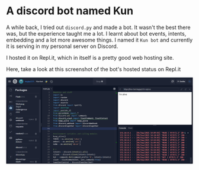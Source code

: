 # A discord bot named Kun
A while back, I tried out `discord.py` and made a bot. It wasn't the best there was, but the experience taught me a lot. I learnt about bot events, intents, embedding and a lot more awesome things. I named it `Kun bot` and currently it is serving in my personal server on Discord. 

I hosted it on Repl.it, which in itself is a pretty good web hosting site. 

Here, take a look at this screenshot of the bot's hosted status on Repl.it

![Repl.it screenshot of the bot](https://raw.githubusercontent.com/kunal-jangid/discord-bot/main/unknown.png)
